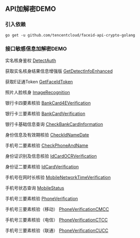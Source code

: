 ## API加解密DEMO

### 引入依赖

```golang
go get -u github.com/tencentcloud/faceid-api-crypto-golang

```

### 接口敏感信息加解密DEMO

实名核身鉴权
[DetectAuth](example%2FDetectAuth_test.go)

获取实名核身结果信息增强版
[GetDetectInfoEnhanced](example%2FGetDetectInfoEnhanced_test.go)

获取E证通Token
[GetFaceIdToken](example%2FGetFaceIdToken_test.go)

照片人脸核身
[ImageRecognition](example%2FImageRecognition_test.go)

银行卡四要素核验
[BankCard4EVerification](example%2FBankCard4EVerification_test.go)

银行卡三要素核验
[BankCardVerification](example%2FBankCardVerification_test.go)

银行卡基础信息查询
[CheckBankCardInformation](example%2FCheckBankCardInformation_test.go)

身份信息及有效期核验
[CheckIdNameDate](example%2FCheckIdNameDate_test.go)

手机号二要素核验
[CheckPhoneAndName](example%2FCheckPhoneAndName_test.go)

身份证识别及信息核验
[IdCardOCRVerification](example%2FIdCardOCRVerification_test.go)

身份证二要素核验
[IdCardVerification](example%2FIdCardVerification_test.go)

手机号在网时长核验
[MobileNetworkTimeVerification](example%2FMobileNetworkTimeVerification_test.go)

手机号状态查询
[MobileStatus](example%2FMobileStatus_test.go)

手机号三要素核验
[PhoneVerification](example%2FPhoneVerification_test.go)

手机号三要素核验（移动）
[PhoneVerificationCMCC](example%2FPhoneVerificationCMCC_test.go)

手机号三要素核验（电信）
[PhoneVerificationCTCC](example%2FPhoneVerificationCTCC_test.go)

手机号三要素核验（联通）
[PhoneVerificationCUCC](example%2FPhoneVerificationCUCC_test.go)
